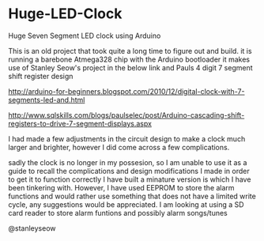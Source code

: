# Huge-LED-Clock
 Huge Seven Segment LED clock using Arduino

This is an old project that took quite a long time to figure out and build.
it is running a barebone Atmega328 chip with the Arduino bootloader
it makes use of Stanley Seow's project in the below link and Pauls 4 digit 7 segment shift register design

http://arduino-for-beginners.blogspot.com/2010/12/digital-clock-with-7-segments-led-and.html

http://www.sqlskills.com/blogs/paulselec/post/Arduino-cascading-shift-registers-to-drive-7-segment-displays.aspx

I had made a few adjustments in the circuit design to make a clock much larger and brighter, however I did come across a few complications.

sadly the clock is no longer in my possesion, so I am unable to use it as a guide to recall the complications and design modifications I made in order to get it to function correctly
I have built a minature version is which I have been tinkering with.
However, I have used EEPROM to store the alarm functions and would rather use something that does not have a limited write cycle, any suggestions would be appreciated.
I am looking at using a SD card reader to store alarm funtions and possibly alarm songs/tunes

@stanleyseow
